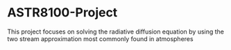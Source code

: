 # ASTR8100-Project

This project focuses on solving the radiative diffusion equation by using the two stream approximation most commonly found in atmospheres

